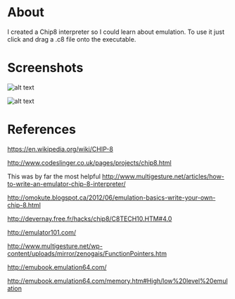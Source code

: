 # About

I created a Chip8 interpreter so I could learn about emulation. To use it just click and drag a .c8 file onto the executable. 

# Screenshots 

![alt text](https://i.imgur.com/JteRLl0.png "Example one")

![alt text](https://i.imgur.com/9LOwjlC.png "Example two")

# References 

https://en.wikipedia.org/wiki/CHIP-8

http://www.codeslinger.co.uk/pages/projects/chip8.html

This was by far the most helpful
http://www.multigesture.net/articles/how-to-write-an-emulator-chip-8-interpreter/

http://omokute.blogspot.ca/2012/06/emulation-basics-write-your-own-chip-8.html

http://devernay.free.fr/hacks/chip8/C8TECH10.HTM#4.0

http://emulator101.com/

http://www.multigesture.net/wp-content/uploads/mirror/zenogais/FunctionPointers.htm

http://emubook.emulation64.com/

http://emubook.emulation64.com/memory.htm#High/low%20level%20emulation